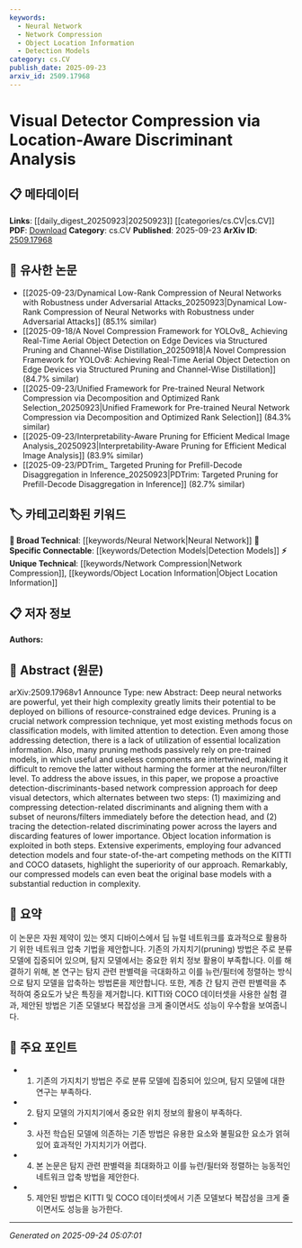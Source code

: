 ```yaml
---
keywords:
  - Neural Network
  - Network Compression
  - Object Location Information
  - Detection Models
category: cs.CV
publish_date: 2025-09-23
arxiv_id: 2509.17968
---
```


<!-- KEYWORD_LINKING_METADATA:
{
  "processed_timestamp": "2025-09-24T05:07:01.336073",
  "vocabulary_version": "1.0",
  "selected_keywords": [
    "Neural Network",
    "Network Compression",
    "Object Location Information",
    "Detection Models"
  ],
  "rejected_keywords": [],
  "similarity_scores": {
    "Neural Network": 0.8,
    "Network Compression": 0.7,
    "Object Location Information": 0.6,
    "Detection Models": 0.7
  },
  "extraction_method": "AI_prompt_based",
  "budget_applied": true,
  "candidates_json": {
    "candidates": [
      {
        "surface": "Deep Neural Networks",
        "canonical": "Neural Network",
        "aliases": [
          "DNN",
          "Deep Networks"
        ],
        "category": "broad_technical",
        "rationale": "Neural Networks are foundational to the discussed compression techniques and connect with broader machine learning topics.",
        "novelty_score": 0.3,
        "connectivity_score": 0.9,
        "specificity_score": 0.5,
        "link_intent_score": 0.8
      },
      {
        "surface": "Network Compression",
        "canonical": "Network Compression",
        "aliases": [
          "Model Compression",
          "Compression Techniques"
        ],
        "category": "unique_technical",
        "rationale": "Network Compression is a key focus of the paper, offering unique insights into reducing model complexity.",
        "novelty_score": 0.7,
        "connectivity_score": 0.6,
        "specificity_score": 0.8,
        "link_intent_score": 0.7
      },
      {
        "surface": "Object Location Information",
        "canonical": "Object Location Information",
        "aliases": [
          "Localization Data",
          "Detection Localization"
        ],
        "category": "unique_technical",
        "rationale": "Object Location Information is crucial for the proposed method, linking it to spatial data processing.",
        "novelty_score": 0.65,
        "connectivity_score": 0.5,
        "specificity_score": 0.85,
        "link_intent_score": 0.6
      },
      {
        "surface": "Detection Models",
        "canonical": "Detection Models",
        "aliases": [
          "Object Detection Models",
          "Detection Algorithms"
        ],
        "category": "specific_connectable",
        "rationale": "Detection Models are central to the paper's experiments, providing a link to applied computer vision.",
        "novelty_score": 0.5,
        "connectivity_score": 0.7,
        "specificity_score": 0.7,
        "link_intent_score": 0.7
      }
    ],
    "ban_list_suggestions": [
      "Pruning",
      "Pre-trained Models",
      "Features"
    ]
  },
  "decisions": [
    {
      "candidate_surface": "Deep Neural Networks",
      "resolved_canonical": "Neural Network",
      "decision": "linked",
      "scores": {
        "novelty": 0.3,
        "connectivity": 0.9,
        "specificity": 0.5,
        "link_intent": 0.8
      }
    },
    {
      "candidate_surface": "Network Compression",
      "resolved_canonical": "Network Compression",
      "decision": "linked",
      "scores": {
        "novelty": 0.7,
        "connectivity": 0.6,
        "specificity": 0.8,
        "link_intent": 0.7
      }
    },
    {
      "candidate_surface": "Object Location Information",
      "resolved_canonical": "Object Location Information",
      "decision": "linked",
      "scores": {
        "novelty": 0.65,
        "connectivity": 0.5,
        "specificity": 0.85,
        "link_intent": 0.6
      }
    },
    {
      "candidate_surface": "Detection Models",
      "resolved_canonical": "Detection Models",
      "decision": "linked",
      "scores": {
        "novelty": 0.5,
        "connectivity": 0.7,
        "specificity": 0.7,
        "link_intent": 0.7
      }
    }
  ]
}
-->

# Visual Detector Compression via Location-Aware Discriminant Analysis

## 📋 메타데이터

**Links**: [[daily_digest_20250923|20250923]] [[categories/cs.CV|cs.CV]]
**PDF**: [Download](https://arxiv.org/pdf/2509.17968.pdf)
**Category**: cs.CV
**Published**: 2025-09-23
**ArXiv ID**: [2509.17968](https://arxiv.org/abs/2509.17968)

## 🔗 유사한 논문
- [[2025-09-23/Dynamical Low-Rank Compression of Neural Networks with Robustness under Adversarial Attacks_20250923|Dynamical Low-Rank Compression of Neural Networks with Robustness under Adversarial Attacks]] (85.1% similar)
- [[2025-09-18/A Novel Compression Framework for YOLOv8_ Achieving Real-Time Aerial Object Detection on Edge Devices via Structured Pruning and Channel-Wise Distillation_20250918|A Novel Compression Framework for YOLOv8: Achieving Real-Time Aerial Object Detection on Edge Devices via Structured Pruning and Channel-Wise Distillation]] (84.7% similar)
- [[2025-09-23/Unified Framework for Pre-trained Neural Network Compression via Decomposition and Optimized Rank Selection_20250923|Unified Framework for Pre-trained Neural Network Compression via Decomposition and Optimized Rank Selection]] (84.3% similar)
- [[2025-09-23/Interpretability-Aware Pruning for Efficient Medical Image Analysis_20250923|Interpretability-Aware Pruning for Efficient Medical Image Analysis]] (83.9% similar)
- [[2025-09-23/PDTrim_ Targeted Pruning for Prefill-Decode Disaggregation in Inference_20250923|PDTrim: Targeted Pruning for Prefill-Decode Disaggregation in Inference]] (82.7% similar)

## 🏷️ 카테고리화된 키워드
**🧠 Broad Technical**: [[keywords/Neural Network|Neural Network]]
**🔗 Specific Connectable**: [[keywords/Detection Models|Detection Models]]
**⚡ Unique Technical**: [[keywords/Network Compression|Network Compression]], [[keywords/Object Location Information|Object Location Information]]

## 📋 저자 정보

**Authors:** 

## 📄 Abstract (원문)

arXiv:2509.17968v1 Announce Type: new 
Abstract: Deep neural networks are powerful, yet their high complexity greatly limits their potential to be deployed on billions of resource-constrained edge devices. Pruning is a crucial network compression technique, yet most existing methods focus on classification models, with limited attention to detection. Even among those addressing detection, there is a lack of utilization of essential localization information. Also, many pruning methods passively rely on pre-trained models, in which useful and useless components are intertwined, making it difficult to remove the latter without harming the former at the neuron/filter level. To address the above issues, in this paper, we propose a proactive detection-discriminants-based network compression approach for deep visual detectors, which alternates between two steps: (1) maximizing and compressing detection-related discriminants and aligning them with a subset of neurons/filters immediately before the detection head, and (2) tracing the detection-related discriminating power across the layers and discarding features of lower importance. Object location information is exploited in both steps. Extensive experiments, employing four advanced detection models and four state-of-the-art competing methods on the KITTI and COCO datasets, highlight the superiority of our approach. Remarkably, our compressed models can even beat the original base models with a substantial reduction in complexity.

## 📝 요약

이 논문은 자원 제약이 있는 엣지 디바이스에서 딥 뉴럴 네트워크를 효과적으로 활용하기 위한 네트워크 압축 기법을 제안합니다. 기존의 가지치기(pruning) 방법은 주로 분류 모델에 집중되어 있으며, 탐지 모델에서는 중요한 위치 정보 활용이 부족합니다. 이를 해결하기 위해, 본 연구는 탐지 관련 판별력을 극대화하고 이를 뉴런/필터에 정렬하는 방식으로 탐지 모델을 압축하는 방법론을 제안합니다. 또한, 계층 간 탐지 관련 판별력을 추적하여 중요도가 낮은 특징을 제거합니다. KITTI와 COCO 데이터셋을 사용한 실험 결과, 제안된 방법은 기존 모델보다 복잡성을 크게 줄이면서도 성능이 우수함을 보여줍니다.

## 🎯 주요 포인트

- 1. 기존의 가지치기 방법은 주로 분류 모델에 집중되어 있으며, 탐지 모델에 대한 연구는 부족하다.
- 2. 탐지 모델의 가지치기에서 중요한 위치 정보의 활용이 부족하다.
- 3. 사전 학습된 모델에 의존하는 기존 방법은 유용한 요소와 불필요한 요소가 얽혀 있어 효과적인 가지치기가 어렵다.
- 4. 본 논문은 탐지 관련 판별력을 최대화하고 이를 뉴런/필터와 정렬하는 능동적인 네트워크 압축 방법을 제안한다.
- 5. 제안된 방법은 KITTI 및 COCO 데이터셋에서 기존 모델보다 복잡성을 크게 줄이면서도 성능을 능가한다.


---

*Generated on 2025-09-24 05:07:01*